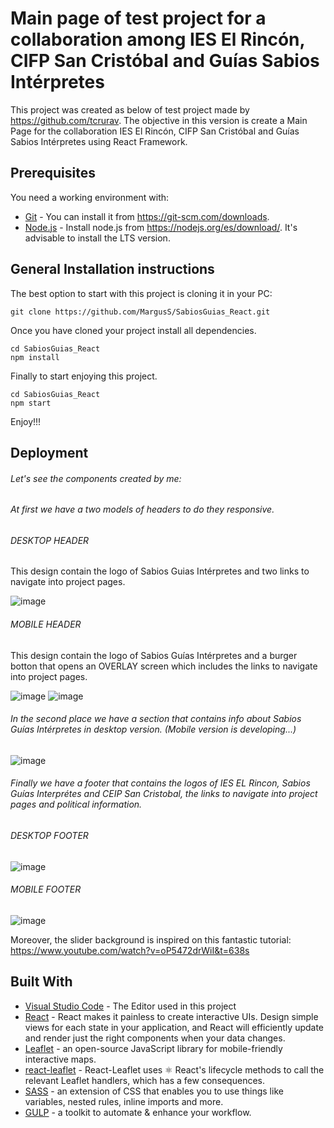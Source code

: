 # Main page of test project for a collaboration among IES El Rincón, CIFP San Cristóbal and Guías Sabios Intérpretes

This project was created as below of test project made by https://github.com/tcrurav.
The objective in this version is create a Main Page for the collaboration IES El Rincón, CIFP San Cristóbal and Guías Sabios Intérpretes using React Framework.
 
## Prerequisites

You need a working environment with:
* [Git](https://git-scm.com) - You can install it from https://git-scm.com/downloads.
* [Node.js](https://nodejs.org) - Install node.js from https://nodejs.org/es/download/. It's advisable to install the LTS version.

## General Installation instructions

The best option to start with this project is cloning it in your PC:

```
git clone https://github.com/MargusS/SabiosGuias_React.git
```

Once you have cloned your project install all dependencies.

```
cd SabiosGuias_React
npm install
```

Finally to start enjoying this project.

```
cd SabiosGuias_React
npm start
```

Enjoy!!!

## Deployment

###### Let's see the components created by me:

###### At first we have a two models of headers to do they responsive. 

###### DESKTOP HEADER
This design contain the logo of Sabios Guias Intérpretes and two links to navigate into project pages.

![image](https://user-images.githubusercontent.com/83511656/167497540-4a8eb21c-f406-4617-a7dc-4c216e32d7e3.png)

###### MOBILE HEADER
This design contain the logo of Sabios Guías Intérpretes and a burger botton that opens an OVERLAY screen which includes the links to navigate into project pages.

![image](https://user-images.githubusercontent.com/83511656/167498600-261c5a27-e443-4dc9-9317-0f62878d48ef.png) ![image](https://user-images.githubusercontent.com/83511656/167498636-2e2449f9-51bc-405f-84b3-1e2ee8eb1752.png)

###### In the second place we have a section that contains info about Sabios Guías Intérpretes in desktop version. (Mobile version is developing...)

![image](https://user-images.githubusercontent.com/83511656/167501862-b86db071-9129-4519-a05c-ee19859c0ff9.png)

###### Finally we have a footer that contains the logos of IES EL Rincon, Sabios Guías Interprétes and CEIP San Cristobal, the links to navigate into project pages and political information.

###### DESKTOP FOOTER

![image](https://user-images.githubusercontent.com/83511656/167502971-3130346d-b839-4256-b145-24645a181b20.png)

###### MOBILE FOOTER

![image](https://user-images.githubusercontent.com/83511656/167502998-237a9ccd-d5e9-41e0-a9e1-171f547eea40.png)

Moreover, the slider background is inspired on this fantastic tutorial: https://www.youtube.com/watch?v=oP5472drWiI&t=638s

## Built With

* [Visual Studio Code](https://code.visualstudio.com/) - The Editor used in this project
* [React](https://reactjs.org/) - React makes it painless to create interactive UIs. Design simple views for each state in your application, and React will efficiently update and render just the right components when your data changes.
* [Leaflet](https://leafletjs.com/) - an open-source JavaScript library for mobile-friendly interactive maps.
* [react-leaflet](https://react-leaflet.js.org/) - React-Leaflet uses ⚛️ React's lifecycle methods to call the relevant Leaflet handlers, which has a few consequences.
* [SASS](https://sass-lang.com/) - an extension of CSS that enables you to use things like variables, nested rules, inline imports and more.
* [GULP](https://gulpjs.com/) - a toolkit to automate & enhance your workflow.

